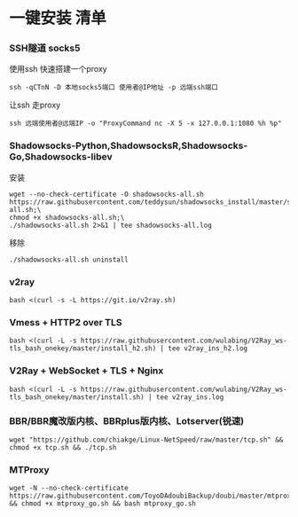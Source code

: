 # 一键安装 清单

### **SSH隧道 socks5**
使用ssh 快速搭建一个proxy
```
ssh -qCTnN -D 本地socks5端口 使用者@IP地址 -p 远端ssh端口
```
让ssh 走proxy

```
ssh 远端使用者@远端IP -o "ProxyCommand nc -X 5 -x 127.0.0.1:1080 %h %p"
```

### Shadowsocks-Python,ShadowsocksR,Shadowsocks-Go,Shadowsocks-libev

安装
```
wget --no-check-certificate -O shadowsocks-all.sh https://raw.githubusercontent.com/teddysun/shadowsocks_install/master/shadowsocks-all.sh;\
chmod +x shadowsocks-all.sh;\
./shadowsocks-all.sh 2>&1 | tee shadowsocks-all.log
```
移除
```
./shadowsocks-all.sh uninstall
```

### **v2ray**

```
bash <(curl -s -L https://git.io/v2ray.sh)
```

### **Vmess + HTTP2 over TLS**
```
bash <(curl -L -s https://raw.githubusercontent.com/wulabing/V2Ray_ws-tls_bash_onekey/master/install_h2.sh) | tee v2ray_ins_h2.log
```

### **V2Ray + WebSocket + TLS + Nginx**

```
bash <(curl -L -s https://raw.githubusercontent.com/wulabing/V2Ray_ws-tls_bash_onekey/master/install.sh) | tee v2ray_ins.log
```

### **BBR/BBR魔改版内核、BBRplus版内核、Lotserver(锐速)**

```
wget "https://github.com/chiakge/Linux-NetSpeed/raw/master/tcp.sh" && chmod +x tcp.sh && ./tcp.sh
```


### **MTProxy**
```
wget -N --no-check-certificate https://raw.githubusercontent.com/ToyoDAdoubiBackup/doubi/master/mtproxy_go.sh && chmod +x mtproxy_go.sh && bash mtproxy_go.sh
```
